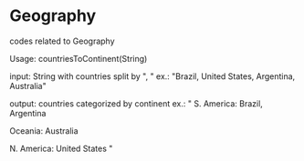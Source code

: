 # Geography
codes related to Geography

Usage:
countriesToContinent(String)

input: String with countries split by ", "
ex.: "Brazil, United States, Argentina, Australia"

output: countries categorized by continent
ex.: 
"
S. America: Brazil, Argentina

Oceania: Australia

N. America: United States
"
